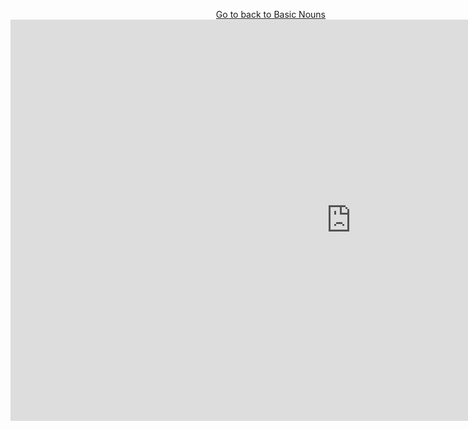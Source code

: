  <p>
  <a style="float:right;" href="BasicNouns.html" class="btn2"> Go to back to Basic Nouns</a>
  </p> 
  <div style="clear:both;"> </div>
  
<iframe src="https://h5p.org/h5p/embed/388972" width="1090" height="642" frameborder="0" allowfullscreen="allowfullscreen"></iframe><script src="https://h5p.org/sites/all/modules/h5p/library/js/h5p-resizer.js" charset="UTF-8"></script>
